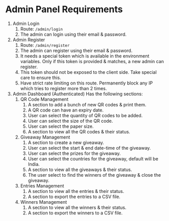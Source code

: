 # Admin Panel Requirements

1. Admin Login 
   1. Route: `/admin/login`
   2. The admin can login using their email & password.
2. Admin Register
   1. Route: `/admin/register`
   2. The admin can register using their email & password.
   3. It needs a special token which is available in the environment variables. Only if this token is provided & matches, a new admin can register.
   4. This token should not be exposed to the client side. Take special care to ensure this.
   5. Have strict rate limiting on this route. Permanently block any IP which tries to register more than 2 times.
3. Admin Dashboard (Authenticated)
   Has the following sections:
   1. QR Code Management
      1. A section to add a bunch of new QR codes & print them.
        1. A QR code can have an expiry date.
        2. User can select the quantity of QR codes to be added.
        3. User can select the size of the QR code.
        4. User can select the paper size.
      2. A section to view all the QR codes & their status.
   2. Giveaway Management
      1. A section to create a new giveaway.
        1. User can select the start & end date-time of the giveaway.
        2. User can select the prizes for the giveaway.
        3. User can select the countries for the giveaway, default will be India.
      2. A section to view all the giveaways & their status.
      3. The user select to find the winners of the giveaway & close the giveaway.
   3. Entries Management
      1. A section to view all the entries & their status.
      2. A section to export the entries to a CSV file.
   4. Winners Management
      1. A section to view all the winners & their status.
      2. A section to export the winners to a CSV file.
   
